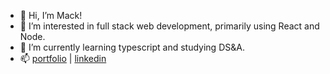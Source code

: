 - 👋 Hi, I’m Mack!
- 👀 I’m interested in full stack web development, primarily using React and Node.
- 🌱 I’m currently learning typescript and studying DS&A.
- 📫 [portfolio](http://www.mackmaier.com) | [linkedin](https://www.linkedin.com/in/mack-maier/)

<!---
hmaiermack/hmaiermack is a ✨ special ✨ repository because its `README.md` (this file) appears on your GitHub profile.
You can click the Preview link to take a look at your changes.
--->
